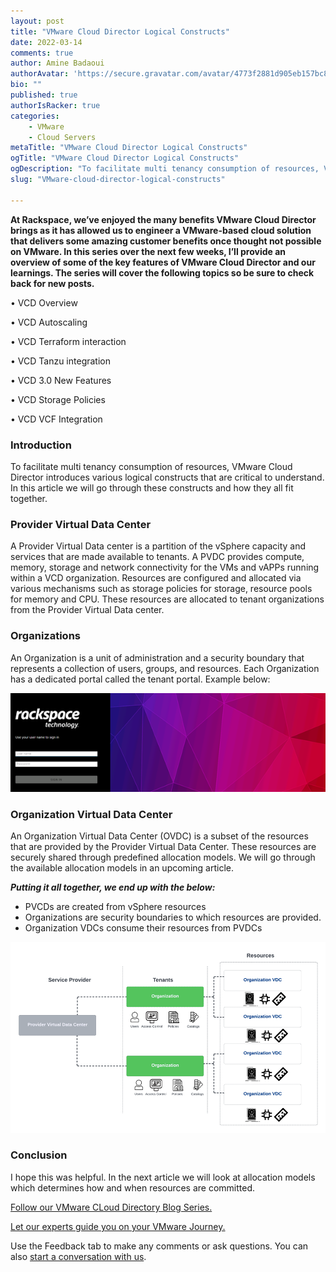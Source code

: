 ```yaml
---
layout: post
title: "VMware Cloud Director Logical Constructs"
date: 2022-03-14
comments: true
author: Amine Badaoui
authorAvatar: 'https://secure.gravatar.com/avatar/4773f2881d905eb157bc8ad84c69f6f7'
bio: ""
published: true
authorIsRacker: true
categories:
    - VMware
    - Cloud Servers
metaTitle: "VMware Cloud Director Logical Constructs"
ogTitle: "VMware Cloud Director Logical Constructs"
ogDescription: "To facilitate multi tenancy consumption of resources, VMware Cloud Director introduces various logical constructs that are critical to understand. In this article we will go through these constructs and how they all fit together."
slug: "VMware-cloud-director-logical-constructs"

---
```


**At Rackspace, we’ve enjoyed the many benefits VMware Cloud Director brings as it has allowed us to engineer a VMware-based cloud solution that delivers some amazing customer benefits once thought not possible on VMware. In this series over the next few weeks, I’ll provide an overview of some of the key features of VMware Cloud Director and our learnings. The series will cover the following topics so be sure to check back for new posts.**
<!--more-->
• VCD Overview

• VCD Autoscaling

• VCD Terraform interaction

• VCD Tanzu integration

• VCD 3.0 New Features

• VCD Storage Policies

• VCD VCF Integration

### Introduction
To facilitate multi tenancy consumption of resources, VMware Cloud Director introduces various logical constructs that are critical to understand. In this article we will go through these constructs and how they all fit together.

### Provider Virtual Data Center
A Provider Virtual Data center is a partition of the vSphere capacity and services that are made available to tenants. A PVDC provides compute, memory, storage and network connectivity for the VMs and vAPPs running within a VCD organization.
Resources are configured and allocated via various mechanisms such as storage policies for storage, resource pools for memory and CPU. These resources are allocated to tenant organizations from the Provider Virtual Data center. 


### Organizations

An Organization is a unit of administration and a security boundary that represents a collection of users, groups, and resources. Each Organization has a dedicated portal called the tenant portal. Example below: 

<img src=Picture2.png title="" alt="">


### Organization Virtual Data Center

An Organization Virtual Data Center (OVDC) is a subset of the resources that are provided by the Provider Virtual Data Center. These resources are securely shared through predefined allocation models. We will go through the available allocation models in an upcoming article.  

***Putting it all together, we end up with the below:*** 

-	PVCDs are created from vSphere resources
-	Organizations are security boundaries to which resources are provided.
-	Organization VDCs consume their resources from PVDCs

<img src=Picture3.png title="" alt="">





### Conclusion

I hope this was helpful. In the next article we will look at allocation models which determines how and when resources are committed. 


<a class="cta red" id="cta" href="https://docs.rackspace.com/blog/vmware-cloud-director-an-introduction/">Follow our VMware CLoud Directory Blog Series.</a>

<a class="cta red" id="cta" href="https://www.rackspace.com/cloud/vmware"> Let our experts guide you on your VMware Journey.</a>


Use the Feedback tab to make any comments or ask questions. You can also
[start a conversation with us](https://www.rackspace.com/contact).
